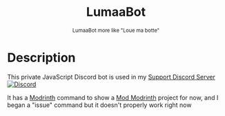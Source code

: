 <center><div align="center">

# LumaaBot
<sup>LumaaBot more like "Loue ma botte"</sup>

</div></center>

# Description
This private JavaScript Discord bot is used in my [Support Discord Server](https://discord.gg/Rqpn3C7yR5)  
[![Discord](https://img.shields.io/discord/1033451342984908900?label=Join%20now&logo=discord&style=social)](https://discord.gg/Rqpn3C7yR5)

It has a [Modrinth](https://modrinth.com) command to show a [Mod Modrinth](https://modrinth.com/mods) project for now, and I began a "issue" command but it doesn't properly work right now